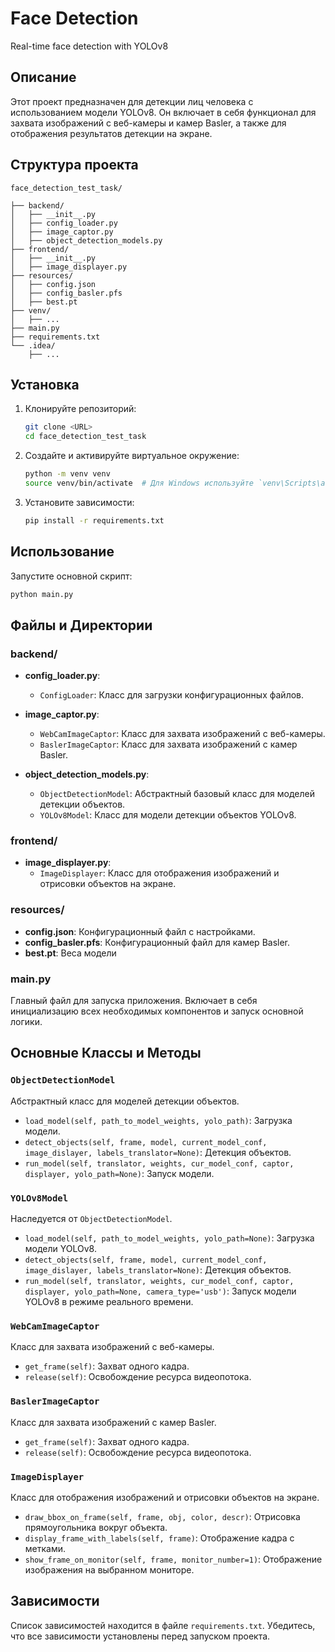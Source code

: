 # Face Detection
Real-time face detection with YOLOv8


## Описание

Этот проект предназначен для детекции лиц человека с использованием модели YOLOv8. Он включает в себя функционал для захвата изображений с веб-камеры и камер Basler, а также для отображения результатов детекции на экране.

## Структура проекта

```
face_detection_test_task/

├── backend/
│   ├── __init__.py
│   ├── config_loader.py
│   ├── image_captor.py
│   ├── object_detection_models.py
├── frontend/
│   ├── __init__.py
│   ├── image_displayer.py
├── resources/
│   ├── config.json
│   ├── config_basler.pfs
│   ├── best.pt
├── venv/
│   ├── ...
├── main.py
├── requirements.txt
└── .idea/
    ├── ...
```

## Установка

1. Клонируйте репозиторий:
   ```sh
   git clone <URL>
   cd face_detection_test_task
   ```

2. Создайте и активируйте виртуальное окружение:
   ```sh
   python -m venv venv
   source venv/bin/activate  # Для Windows используйте `venv\Scripts\activate`
   ```

3. Установите зависимости:
   ```sh
   pip install -r requirements.txt
   ```

## Использование

Запустите основной скрипт:
```sh
python main.py
```

## Файлы и Директории

### backend/

- **config_loader.py**:
  - `ConfigLoader`: Класс для загрузки конфигурационных файлов.

- **image_captor.py**:
  - `WebCamImageCaptor`: Класс для захвата изображений с веб-камеры.
  - `BaslerImageCaptor`: Класс для захвата изображений с камер Basler.

- **object_detection_models.py**:
  - `ObjectDetectionModel`: Абстрактный базовый класс для моделей детекции объектов.
  - `YOLOv8Model`: Класс для модели детекции объектов YOLOv8.

### frontend/

- **image_displayer.py**:
  - `ImageDisplayer`: Класс для отображения изображений и отрисовки объектов на экране.

### resources/

- **config.json**: Конфигурационный файл с настройками.
- **config_basler.pfs**: Конфигурационный файл для камер Basler.
- **best.pt**: Веса модели

### main.py

Главный файл для запуска приложения. Включает в себя инициализацию всех необходимых компонентов и запуск основной логики.

## Основные Классы и Методы

### `ObjectDetectionModel`
Абстрактный класс для моделей детекции объектов.
- `load_model(self, path_to_model_weights, yolo_path)`: Загрузка модели.
- `detect_objects(self, frame, model, current_model_conf, image_dislayer, labels_translator=None)`: Детекция объектов.
- `run_model(self, translator, weights, cur_model_conf, captor, displayer, yolo_path=None)`: Запуск модели.

### `YOLOv8Model`
Наследуется от `ObjectDetectionModel`.
- `load_model(self, path_to_model_weights, yolo_path=None)`: Загрузка модели YOLOv8.
- `detect_objects(self, frame, model, current_model_conf, image_dislayer, labels_translator=None)`: Детекция объектов.
- `run_model(self, translator, weights, cur_model_conf, captor, displayer, yolo_path=None, camera_type='usb')`: Запуск модели YOLOv8 в режиме реального времени.

### `WebCamImageCaptor`
Класс для захвата изображений с веб-камеры.
- `get_frame(self)`: Захват одного кадра.
- `release(self)`: Освобождение ресурса видеопотока.

### `BaslerImageCaptor`
Класс для захвата изображений с камер Basler.
- `get_frame(self)`: Захват одного кадра.
- `release(self)`: Освобождение ресурса видеопотока.

### `ImageDisplayer`
Класс для отображения изображений и отрисовки объектов на экране.
- `draw_bbox_on_frame(self, frame, obj, color, descr)`: Отрисовка прямоугольника вокруг объекта.
- `display_frame_with_labels(self, frame)`: Отображение кадра с метками.
- `show_frame_on_monitor(self, frame, monitor_number=1)`: Отображение изображения на выбранном мониторе.

## Зависимости

Список зависимостей находится в файле `requirements.txt`. Убедитесь, что все зависимости установлены перед запуском проекта.
